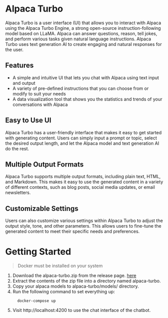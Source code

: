 # Alpaca Turbo

Alpaca Turbo is a user interface (UI) that allows you to interact with Alpaca using the Alpaca Turbo Engine, a strong open-source instruction-following model based on LLaMA. Alpaca can answer questions, reason, tell jokes, and perform various tasks given natural language instructions. Alpaca Turbo uses text generation AI to create engaging and natural responses for the user.

## Features

- A simple and intuitive UI that lets you chat with Alpaca using text input and output
- A variety of pre-defined instructions that you can choose from or modify to suit your needs
- A data visualization tool that shows you the statistics and trends of your conversations with Alpaca

## Easy to Use UI
Alpaca Turbo has a user-friendly interface that makes it easy to get started with generating content. Users can simply input a prompt or topic, select the desired output length, and let the Alpaca model and text generation AI do the rest.

## Multiple Output Formats
Alpaca Turbo supports multiple output formats, including plain text, HTML, and Markdown. This makes it easy to use the generated content in a variety of different contexts, such as blog posts, social media updates, or email newsletters.

## Customizable Settings
Users can also customize various settings within Alpaca Turbo to adjust the output style, tone, and other parameters. This allows users to fine-tune the generated content to meet their specific needs and preferences.

# Getting Started
> Docker must be installed on your system
1. Download the alpaca-turbo.zip from the release page. [here](https://github.com/ViperX7/Alpaca-Turbo/releases/tag/beta_v0.1)
2. Extract the contents of the zip file into a directory named alpaca-turbo.
3. Copy your alpaca models to alpaca-turbo/models/ directory.
4. Run the following command to set everything up:
   ```
     docker-compose up
     ```
5. Visit http://localhost:4200 to use the chat interface of the chatbot.
